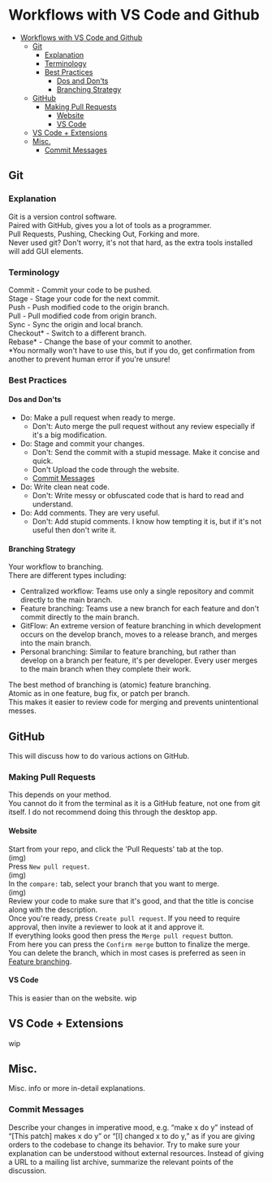 # Workflows with VS Code and Github
- [Workflows with VS Code and Github](#workflows-with-vs-code-and-github)
  - [Git](#git)
    - [Explanation](#explanation)
    - [Terminology](#terminology)
    - [Best Practices](#best-practices)
      - [Dos and Don'ts](#dos-and-donts)
      - [Branching Strategy](#branching-strategy)
  - [GitHub](#github)
    - [Making Pull Requests](#making-pull-requests)
      - [Website](#website)
      - [VS Code](#vs-code)
  - [VS Code + Extensions](#vs-code--extensions)
  - [Misc.](#misc)
    - [Commit Messages](#commit-messages)
## Git
### Explanation
Git is a version control software.\
Paired with GitHub, gives you a lot of tools as a programmer.\
Pull Requests, Pushing, Checking Out, Forking and more.\
Never used git? Don't worry, it's not that hard, as the extra tools installed will add GUI elements.
### Terminology
Commit - Commit your code to be pushed.\
Stage - Stage your code for the next commit.\
Push - Push modified code to the origin branch.\
Pull - Pull modified code from origin branch.\
Sync - Sync the origin and local branch.\
Checkout* - Switch to a different branch.\
Rebase* - Change the base of your commit to another.\
*You normally won't have to use this, but if you do, get confirmation from another to prevent human error if you're unsure!
### Best Practices
#### Dos and Don'ts
- Do: Make a pull request when ready to merge.
  - Don't: Auto merge the pull request without any review especially if it's a big modification.
- Do: Stage and commit your changes.
  - Don't: Send the commit with a stupid message. Make it concise and quick.
  - Don't Upload the code through the website.
  - [Commit Messages](#commit-messages)
- Do: Write clean neat code.
  - Don't: Write messy or obfuscated code that is hard to read and understand.
- Do: Add comments. They are very useful.
  - Don't: Add stupid comments. I know how tempting it is, but if it's not useful then don't write it.
<!-- -->
#### Branching Strategy
Your workflow to branching.\
There are different types including:
- Centralized workflow: Teams use only a single repository and commit directly to the main branch.
- Feature branching: Teams use a new branch for each feature and don't commit directly to the main branch.
- GitFlow: An extreme version of feature branching in which development occurs on the develop branch, moves to a release branch, and merges into the main branch.
- Personal branching: Similar to feature branching, but rather than develop on a branch per feature, it's per developer. Every user merges to the main branch when they complete their work.
<!-- -->
The best method of branching is (atomic) feature branching.\
Atomic as in one feature, bug fix, or patch per branch.\
This makes it easier to review code for merging and prevents unintentional messes.
## GitHub
This will discuss how to do various actions on GitHub.
### Making Pull Requests
This depends on your method.\
You cannot do it from the terminal as it is a GitHub feature, not one from git itself.
I do not recommend doing this through the desktop app.
#### Website
Start from your repo, and click the 'Pull Requests' tab at the top.\
(img)\
Press ```New pull request```.\
(img)\
In the ```compare:``` tab, select your branch that you want to merge.\
(img)\
Review your code to make sure that it's good, and that the title is concise along with the description.\
Once you're ready, press ```Create pull request```.
If you need to require approval, then invite a reviewer to look at it and approve it.\
If everything looks good then press the ```Merge pull request``` button.\
From here you can press the ```Confirm merge``` button to finalize the merge.\
You can delete the branch, which in most cases is preferred as seen in [Feature branching](#branching-strategy).
#### VS Code
This is easier than on the website.
wip
## VS Code + Extensions
wip
## Misc.
Misc. info or more in-detail explanations.
### Commit Messages
Describe your changes in imperative mood, e.g. “make x do y” instead of “[This patch] makes x do y” or “[I] changed x to do y,” as if you are giving orders to the codebase to change its behavior. Try to make sure your explanation can be understood without external resources. Instead of giving a URL to a mailing list archive, summarize the relevant points of the discussion.
